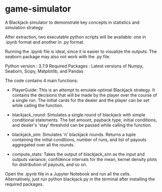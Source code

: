 # game-simulator
A Blackjack simulator to demonstrate key concepts in statistics and simulation strategy

After extraction, two executable python scripts will be available: one in .ipynb format and another in .py format.

Running the .ipynb file is ideal, since it is easier to visualize the outputs. The seaborn package may also not work with the .py file.

Python version : 3.7.9
Required Packages : Latest versions of Numpy, Seaborn, Scipy, Matplotlib, and Pandas

The code contains 4 main functions:
- PlayerGuide: This is an attempt to emulate optimal Blackjack strategy. It contains the decisions that will be made by 
the player over the course of a single run. The initial cards for the dealer and the player can be set while calling the
function. 

- blackjack_round: Simulates a single round of blackjack with simple conditional statements. 
The bet amount, payback type, initial conditions, and dealer's 'stay' threshold can be passed while calling the function.

- blackjack_sim: Simulates 'n' blackjack rounds. Returns a tuple containing the initial conditions, number of runs, and
list of payouts aggregated over all the rounds.

- compute_stats: Takes the output of blackjack_sim as the input and outputs variance, confidence intervals for the mean,
kernel density plots for distribution of payouts, and so on.


Open the .ipynb file in a Jupyter Notebook and run all the cells. Alternatively, just run python blackjack.py in the terminal 
after installing the required packages.
